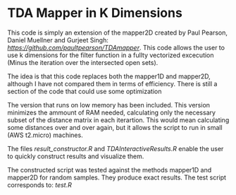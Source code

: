 # TDA Mapper in K Dimensions
This code is simply an extension of the mapper2D created by Paul Pearson, Daniel Muellner and Gurjeet Singh: *https://github.com/paultpearson/TDAmapper*. This code allows the user to use
k dimensions for the filter function in a fullty vectorized excecution (Minus the iteration over the intersected open sets).

The idea is that this code replaces both the mapper1D and mapper2D, although I have not compared them in terms of efficiency. There is still 
a section of the code that could use some optimization 

The version that runs on low memory has been included. This version minimizes the ammount of RAM needed, calculating only the 
necessary subset of the distance matrix in each iterartion. This would mean calculating some distances over and over again, but it allows the script to run in small (AWS t2.micro) machines.

The files *result_constructor.R* and *TDAInteractiveResults.R* enable the user
to quickly construct results and visualize them.

The constructed script was tested against the methods mapper1D and mapper2D for random samples. They produce exact results. The test script corresponds to: *test.R*

